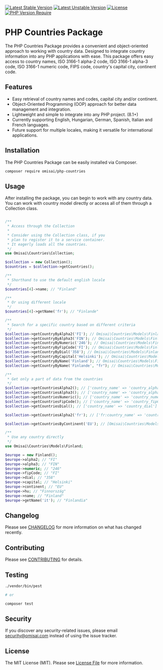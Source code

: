 [![Latest Stable Version](http://poser.pugx.org/omisai/php-countries/v)](https://packagist.org/packages/omisai/php-countries)
[![Latest Unstable Version](http://poser.pugx.org/omisai/php-countries/v/unstable)](https://packagist.org/packages/omisai/php-countries)
[![License](http://poser.pugx.org/omisai/php-countries/license)](https://packagist.org/packages/omisai/php-countries)
[![PHP Version Require](http://poser.pugx.org/omisai/php-countries/require/php)](https://packagist.org/packages/omisai/php-countries)

# PHP Countries Package

The PHP Countries Package provides a convenient and object-oriented approach to working with country data. Designed to integrate country information into any PHP applications with ease. This package offers easy access to country names, ISO 3166-1 alpha-2 code, ISO 3166-1 alpha-3 code, ISO 3166-1 numeric code, FIPS code, country's capital city, continent code.

## Features

- Easy retrieval of country names and codes, capital city and/or continent.
- Object-Oriented Programming (OOP) approach for better data management and integration.
- Lightweight and simple to integrate into any PHP project. (8.1+)
- Currently supporting English, Hungarian, German, Spanish, Italian and French languages.
- Future support for multiple locales, making it versatile for international applications.

## Installation

The PHP Countries Package can be easily installed via Composer.

```bash
composer require omisai/php-countries
```

## Usage

After installing the package, you can begin to work with any country data. You can work with country model directly or access all of them through a Collection class.

```php

/**
 * Access through the Collection
 *
 * Consider using the Collection class, if you
 * plan to register it to a service container.
 * It eagerly loads all the countries.
 */
use Omisai\Countries\Collection;

$collection = new Collection();
$countries = $collection->getCountries();

/**
 * Shorthand to use the default english locale
 */
$countries[4]->name; // "Finland"

/**
 * Or using different locale
 */
$countries[4]->getName('fr'); // "Finlande"

/**
 * Search for a specific country based on different criteria
 */
$collection->getCountryByAlpha2('FI'); // Omisai\Countries\Models\Finland
$collection->getCountryByAlpha3('FIN'); // Omisai\Countries\Models\Finland
$collection->getCountryByNumeric('246'); // Omisai\Countries\Models\Finland
$collection->getCountryByFipCode('FI'); // Omisai\Countries\Models\Finland
$collection->getCountryByDial('358'); // Omisai\Countries\Models\Finland
$collection->getCountryByCapital('Helsinki'); // Omisai\Countries\Models\Finland
$collection->getCountryByName('Finland'); // Omisai\Countries\Models\Finland
$collection->getCountryByName('Finlande', "fr"); // Omisai\Countries\Models\Finland

/**
 * Get only a part of data from the countries
 */
$collection->getCountriesAlpha2(); // ['country_name' => 'country_alpha2']
$collection->getCountriesAlpha3(); // ['country_name' => 'country_alpha3']
$collection->getCountriesNumeric(); // ['country_name' => 'country_numeric']
$collection->getCountriesFipCode(); // ['country_name' => 'country_fipCode']
$collection->getCountriesDial(); // ['country_name' => 'country_dial']

$collection->getCountriesAlpha2('fr'); // ['fr:country_name' => 'country_alpha2'] -> ['Finlande' => 'FI']

$collection->getCountriesByContinent('EU'); // [Omisai\Countries\Models\Finland, Omisai\Countries\Models\Hungary, ...]

/**
 * Use any country directly
 */
use Omisai\Countries\Models\Finland;

$europe = new Finland();
$europe->alpha2; // "FI"
$europe->alpha3; // "FIN"
$europe->numeric; // "246"
$europe->fipCode; // "FI"
$europe->dial; // "358"
$europe->capital; // "Helsinki"
$europe->continent; // "EU"
$europe->hu; // "Finnország"
$europe->name; // "Finland"
$europe->getName('it'); // "Finlandia"

```

## Changelog

Please see [CHANGELOG](CHANGELOG.md) for more information on what has changed recently.

## Contributing

Please see [CONTRIBUTING](CONTRIBUTING.md) for details.

## Testing

```bash
./vendor/bin/pest

# or

composer test
```


## Security

If you discover any security-related issues, please email [security@omisai.com](mailto:security@omisai.com) instead of using the issue tracker.


## License

The MIT License (MIT). Please see [License File](LICENSE.md) for more information.